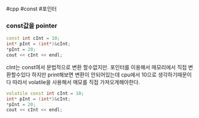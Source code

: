 #cpp  #const #포인터 

### const값을 pointer
```cpp
const int cInt = 10;
int* pInt = (int*)&cInt;
*pInt = 20;
cout << cInt << endl;
```
cInt는 const여서 문법적으로 변환 할수없지만.
포인터를 이용해서 매모리에서 직접 변환할수있다
하지만 print해보면 변환이 안되어있는데 cpu에서 10으로 생각하기때문이다
따라서 volatile을 사용해서 매모를 직접 가져오게해야한다.
```cpp
volatile const int cInt = 10;
int* pInt = (int*)&cInt;
*pInt = 20;
cout << cInt << endl;
```
